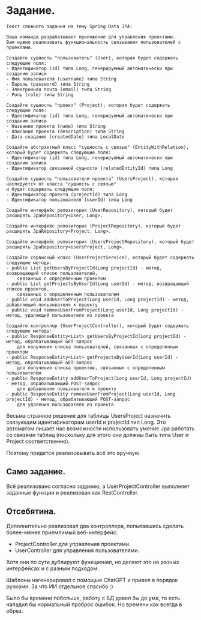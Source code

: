 # Задание.

```text
Текст сложного задания на тему Spring Data JPA:

Ваша команда разрабатывает приложение для управления проектами. 
Вам нужно реализовать функциональность связывания пользователей с проектами.

Создайте сущность "пользователь" (User), которая будет содержать следующие поля:
- Идентификатор (id) типа Long, генерируемый автоматически при создании записи
- Имя пользователя (username) типа String
- Пароль (password) типа String
- Электронная почта (email) типа String
- Роль (role) типа String

Создайте сущность "проект" (Project), которая будет содержать следующие поля:
- Идентификатор (id) типа Long, генерируемый автоматически при создании записи
- Название проекта (name) типа String
- Описание проекта (description) типа String
- Дата создания (createdDate) типа LocalDate

Создайте абстрактный класс "сущность с связью" (EntityWithRelation), который будет содержать следующие поля:
- Идентификатор (id) типа Long, генерируемый автоматически при создании записи
- Идентификатор связанной сущности (relatedEntityId) типа Long

Создайте сущность "пользователи проекта" (UsersProject), которая наследуется от класса "сущность с связью" 
и будет содержать следующие поля:
- Идентификатор проекта (projectId) типа Long
- Идентификатор пользователя (userId) типа Long

Создайте интерфейс репозитория (UserRepository), который будет расширять JpaRepository<User, Long>.

Создайте интерфейс репозитория (ProjectRepository), который будет расширять JpaRepository<Project, Long>.

Создайте интерфейс репозитория (UsersProjectRepository), который будет расширять JpaRepository<UsersProject, Long>.

Создайте сервисный класс (UserProjectService), который будет содержать следующие методы:
- public List getUsersByProjectId(Long projectId) - метод, возвращающий список пользователей, 
    связанных с определенным проектом
- public List getProjectsByUserId(Long userId) - метод, возвращающий список проектов, 
    связанных с определенным пользователем
- public void addUserToProject(Long userId, Long projectId) - метод, добавляющий пользователя к проекту
- public void removeUserFromProject(Long userId, Long projectId) - метод, удаляющий пользователя из проекта

Создайте контроллер (UserProjectController), который будет содержать следующие методы:
- public ResponseEntity<List> getUsersByProjectId(Long projectId) - метод, обрабатывающий GET-запрос 
    для получения списка пользователей, связанных с определенным проектом
- public ResponseEntity<List> getProjectsByUserId(Long userId) - метод, обрабатывающий GET-запрос 
    для получения списка проектов, связанных с определенным пользователем
- public ResponseEntity addUserToProject(Long userId, Long projectId) - метод, обрабатывающий POST-запрос 
    для добавления пользователя к проекту
- public ResponseEntity removeUserFromProject(Long userId, Long projectId) - метод, обрабатывающий POST-запрос 
    для удаления пользователя из проекта
```

Весьма странное решение для таблицы UsersProject назначить связующим
идентификаторам userId и projectId тип Long. Это автоматом лишает
нас возможности использовать умение Jpa работать со связями таблиц
(поскольку для этого они должны быть типа User и Project соответственно).

Поэтому придется реализовывать всё это вручную.

## Само задание.

Всё реализовано согласно заданию, а UserProjectController выполняет
заданные функции и реализован как RestController.

## Отсебятина.

Дополнительно реализовал два контроллера, попытавшись сделать более-менее приемлимый
веб-интерфейс:

- ProjectController для управления проектами.
- UserController для управления пользователями.

Хотя они по сути дублируют функционал, но делают это на разных
интерфейсах и с разным подходом.

Шаблоны нагенерировал с помощью ChatGPT и привел в порядок ручками. За что ИИ 
отдельное спасибо :)

Было бы времени побольше, работу с БД довел бы до ума, то есть наладил бы 
нормальный проброс ошибок. Но времени как всегда в обрез. 

